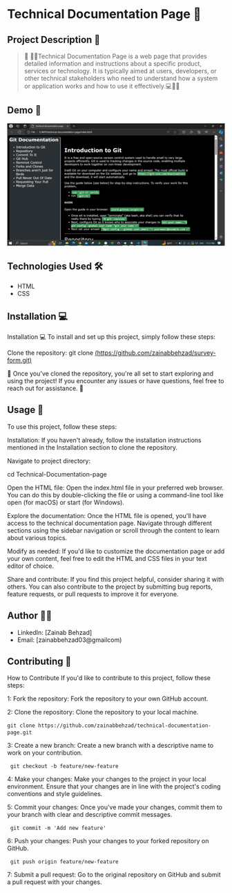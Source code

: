 # Technical Documentation Page 🚀

## Project Description 📝

> 🌟 👩‍💻Technical Documentation Page is a web page that provides detailed information and instructions about a specific product, services or technology. It is typically aimed at users, developers, or other technical stakeholders who need to understand how a system or application works and how to use it effectively.💻📝🚀

## Demo 📸
![images](images/Screenshot%20(5).png)


## Technologies Used 🛠️
- HTML
- CSS

## Installation 💻

Installation 💻
To install and set up this project, simply follow these steps:

Clone the repository:
git clone [(https://github.com/zainabbehzad/survey-form.git)](https://github.com/zainabbehzad/technical-documentation-page.git)

🎉 Once you've cloned the repository, you're all set to start exploring and using the project! If you encounter any issues or have questions, feel free to reach out for assistance. 🚀

## Usage 🎯
To use this project, follow these steps:

Installation: If you haven't already, follow the installation instructions mentioned in the Installation section to clone the repository.

Navigate to project directory:

  cd Technical-Documentation-page

Open the HTML file: Open the index.html file in your preferred web browser. You can do this by double-clicking the file or using a command-line tool like open (for macOS) or start (for Windows).

Explore the documentation: Once the HTML file is opened, you'll have access to the technical documentation page. Navigate through different sections using the sidebar navigation or scroll through the content to learn about various topics.

Modify as needed: If you'd like to customize the documentation page or add your own content, feel free to edit the HTML and CSS files in your text editor of choice.

Share and contribute: If you find this project helpful, consider sharing it with others. You can also contribute to the project by submitting bug reports, feature requests, or pull requests to improve it for everyone.


## Author 👩‍💻

- LinkedIn: [Zainab Behzad]
- Email: [zainabbehzad03@gmailcom)

## Contributing 🤝

How to Contribute
If you'd like to contribute to this project, follow these steps:

1: Fork the repository: Fork the repository to your own GitHub account.

2: Clone the repository: Clone the repository to your local machine.

    git clone https://github.com/zainabbehzad/technical-documentation-page.git

3: Create a new branch: Create a new branch with a descriptive name to work on your contribution.

     git checkout -b feature/new-feature

4: Make your changes: Make your changes to the project in your local environment. Ensure that your changes are in line with the project's coding conventions and style guidelines.

5: Commit your changes: Once you've made your changes, commit them to your branch with clear and descriptive commit messages.

     git commit -m 'Add new feature'

6: Push your changes: Push your changes to your forked repository on GitHub.

     git push origin feature/new-feature
    
7: Submit a pull request: Go to the original repository on GitHub and submit a pull request with your changes.